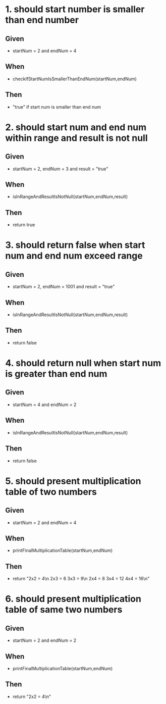 # 1. should start number is smaller than end number

## Given

* startNum = 2 and endNum = 4 

## When

* checkIfStartNumIsSmallerThanEndNum(startNum,endNum)

## Then

* "true" if start num is smaller than end num

# 2. should start num and end num within range and result is not null

## Given

* startNum = 2, endNum = 3 and result = "true"

## When

* isInRangeAndResultIsNotNull(startNum,endNum,result)

## Then

* return true

# 3. should return false when start num and end num exceed range

## Given

* startNum = 2, endNum = 1001 and result = "true"

## When

* isInRangeAndResultIsNotNull(startNum,endNum,result)

## Then

* return false

# 4. should return null when start num is greater than end num

## Given

* startNum = 4 and endNum = 2 

## When

* isInRangeAndResultIsNotNull(startNum,endNum,result)

## Then

* return false

# 5. should present multiplication table of two numbers

## Given

* startNum = 2 and endNum = 4 

## When

* printFinalMultiplicationTable(startNum,endNum)

## Then

* return "2x2 = 4\n
          2x3 = 6 3x3 = 9\n
          2x4 = 8 3x4 = 12 4x4 = 16\n"

# 6. should present multiplication table of same two numbers

## Given

* startNum = 2 and endNum = 2 

## When

* printFinalMultiplicationTable(startNum,endNum)

## Then

* return "2x2 = 4\n"